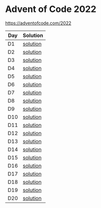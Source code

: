 # Advent of Code 2022

https://adventofcode.com/2022

 Day | Solution |
 -|-|
 D1 | [solution](src/day1.js) |
 D2 | [solution](src/day2.js) |
 D3 | [solution](src/day3.js) |
 D4 | [solution](src/day4.js) |
 D5 | [solution](src/day5.js) |
 D6 | [solution](src/day6.js) |
 D7 | [solution](src/day7.js) |
 D8 | [solution](src/day8.js) |
 D9 | [solution](src/day9.js) |
 D10 | [solution](src/day10.js) |
 D11 | [solution](src/day11.js) |
 D12 | [solution](src/day12.js) |
 D13 | [solution](src/day13.js) |
 D14 | [solution](src/day14.js) |
 D15 | [solution](src/day15.js) |
 D16 | [solution](src/day16.js) |
 D17 | [solution](src/day17.js) |
 D18 | [solution](src/day18.js) |
 D19 | [solution](src/day19.js) |
 D20 | [solution](src/day20.js) |

